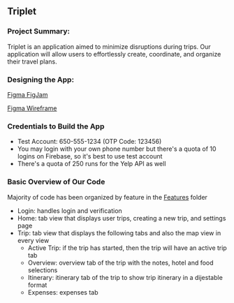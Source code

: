 ## Triplet

### **Project Summary:**

Triplet is an application aimed to minimize disruptions during trips. Our application will allow users to effortlessly create, coordinate, and organize their travel plans.

### **Designing the App:**

[Figma FigJam](https://www.figma.com/file/YD1pgMpGIpVLccyFjbvJRt/Triplet-Flow-Chart?type=whiteboard&node-id=0%3A1&t=WyW6GuQih4Op8yX0-1)

[Figma Wireframe](https://www.figma.com/file/8epjXgVJ385PMJiG4TgJOY/Triplet-Design?type=design&node-id=245%3A6380&mode=design&t=C2eqYvmU2h2ePDjS-1)


### **Credentials to Build the App**
- Test Account: 650-555-1234 (OTP Code: 123456)
- You may login with your own phone number but there's a quota of 10 logins on Firebase, so it's best to use test account
- There's a quota of 250 runs for the Yelp API as well

### **Basic Overview of Our Code**

Majority of code has been organized by feature in the [Features](https://github.com/calchenny/triplet/tree/main/Triplet/Features) folder
- Login: handles login and verification
- Home: tab view that displays user trips, creating a new trip, and settings page
- Trip: tab view that displays the following tabs and also the map view in every view
    - Active Trip: if the trip has started, then the trip will have an active trip tab
    - Overview: overview tab of the trip with the notes, hotel and food selections
    - Itinerary: itinerary tab of the trip to show trip itinerary in a dijestable format
    - Expenses: expenses tab
